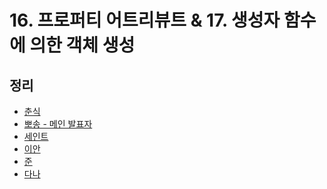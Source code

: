 # 16. 프로퍼티 어트리뷰트 & 17. 생성자 함수에 의한 객체 생성

## 정리

- [춘식]()
- [뽀송 - 메인 발표자]()
- [세인트](./saint.md)
- [이안]()
- [준]()
- [다나]()
